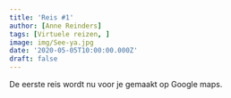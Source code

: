 ```yaml
---
title: 'Reis #1'
author: [Anne Reinders]
tags: [Virtuele reizen, ]
image: img/See-ya.jpg
date: '2020-05-05T10:00:00.000Z'
draft: false
---
```


De eerste reis wordt nu voor je gemaakt op Google maps.
